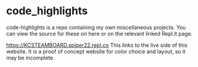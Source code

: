 # code_highlights

code-highlights is a repo containing my own miscellaneous projects. You can view the source for these on here or on the relevant linked Repl.it page.

https://KCSTEAMBOARD.spiper22.repl.co
This links to the live side of this website. It is a proof of concept website for color choice and layout, so it may be incomplete.
